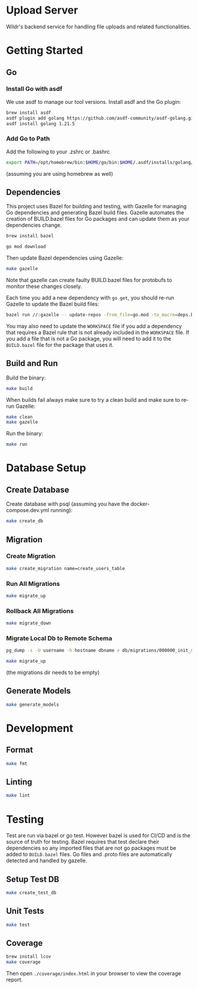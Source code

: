 # Upload Server

Wildr's backend service for handling file uploads and related functionalities.

# Getting Started

## Go

### Install Go with asdf

We use asdf to manage our tool versions. Install asdf and the Go plugin:

```bash
brew install asdf
asdf plugin add golang https://github.com/asdf-community/asdf-golang.git
asdf install golang 1.21.5
```

### Add Go to Path

Add the following to your .zshrc or .bashrc

```bash
export PATH=/opt/homebrew/bin:$HOME/go/bin:$HOME/.asdf/installs/golang/1.21.5/packages/bin:$PATH
```

(assuming you are using homebrew as well)

## Dependencies

This project uses Bazel for building and testing, with Gazelle for managing Go
dependencies and generating Bazel build files. Gazelle automates the creation of
BUILD.bazel files for Go packages and can update them as your dependencies
change.

```bash
brew install bazel
```

```bash
go mod download
```

Then update Bazel dependencies using Gazelle:

```bash
make gazelle
```

Note that gazelle can create faulty BUILD.bazel files for protobufs to monitor
these changes closely.

Each time you add a new dependency with `go get`, you should re-run Gazelle to
update the Bazel build files:

```bash
bazel run //:gazelle -- update-repos -from_file=go.mod -to_macro=deps.bzl%go_dependencies
```

You may also need to update the `WORKSPACE` file if you add a dependency that
requires a Bazel rule that is not already included in the `WORKSPACE` file. If
you add a file that is not a Go package, you will need to add it to the
`BUILD.bazel` file for the package that uses it.

## Build and Run

Build the binary:

```bash
make build
```

When builds fail always make sure to try a clean build and make sure to re-run
Gazelle:

```bash
make clean
make gazelle
```

Run the binary:

```bash
make run
```

# Database Setup

## Create Database

Create database with psql (assuming you have the docker-compose.dev.yml running):

```bash
make create_db
```

## Migration

### Create Migration

```bash
make create_migration name=create_users_table
```

### Run All Migrations

```bash
make migrate_up
```

### Rollback All Migrations

```bash
make migrate_down
```

### Migrate Local Db to Remote Schema

```bash
pg_dump -s -U username -h hostname dbname > db/migrations/000000_init_schema.sql
```

```bash
make migrate_up
```

(the migrations dir needs to be empty)

## Generate Models

```bash
make generate_models
```

# Development

## Format

```bash
make fmt
```

## Linting

```bash
make lint
```

# Testing

Test are run via bazel or go test. However bazel is used for CI/CD and is the
source of truth for testing. Bazel requires that test declare their dependencies
so any imported files that are not go packages must be added to `BUILD.bazel`
files. Go files and .proto files are automatically detected and handled by gazelle.

## Setup Test DB

```bash
make create_test_db
```

## Unit Tests

```bash
make test
```

## Coverage

```bash
brew install lcov
make coverage
```

Then open `./coverage/index.html` in your browser to view the coverage report.
